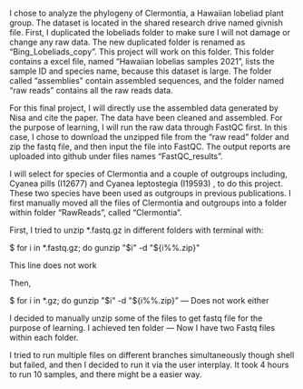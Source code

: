 I chose to analyze the phylogeny of Clermontia, a Hawaiian lobeliad plant group. The dataset is located in the shared research drive named givnish file. First, I duplicated the lobeliads folder to make sure I will not damage or change any raw data. The new duplicated folder is renamed as “Bing_Lobeliads_copy”. This project will work on this folder. This folder contains a excel file, named “Hawaiian lobelias samples 2021”, lists the sample ID and species name, because this dataset is large. The folder called “assemblies” contain assembled sequences, and the folder named “raw reads” contains all the raw reads data. 

For this final project, I will directly use the assembled data generated by Nisa and cite the paper. The data have been cleaned and assembled. For the purpose of learning, I will run the raw data through FastQC first. In this case, I chose to download the unzipped file from the “raw read” folder and zip the fastq file, and then input the file into FastQC. The output reports are uploaded into github under files names “FastQC_results”. 

I will select for species of Clermontia and a couple of outgroups including, Cyanea pills (I12677) and Cyanea leptostegia (I19593) , to do this project. These two species have been used as outgroups in previous publications. I first manually moved all the files of Clermontia and outgroups into a folder within folder “RawReads”, called “Clermontia”.

First, I tried to unzip *.fastq.gz in different folders with terminal with: 

$ for i in *.fastq.gz; do gunzip "$i" -d "${i%%.zip}"

This line does not work 

Then, 

$ for i in *.gz; do gunzip "$i" -d "${i%%.zip}” — Does not work either

I decided to manually unzip some of the files to get fastq file for the purpose of learning. I achieved ten folder — Now I have two Fastq files within each folder. 

I tried to run multiple files on different branches simultaneously though shell but failed, and then I decided to run it via the user interplay. It took 4 hours to run 10 samples, and there might be a easier way. 






 

 



